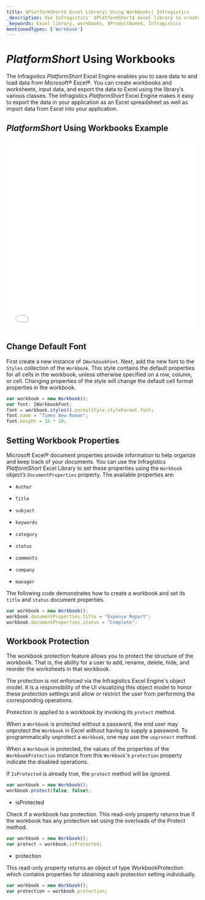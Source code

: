 ```yaml
---
title: $PlatformShort$ Excel Library| Using Workbooks| Infragistics
_description: Use Infragistics' $PlatformShort$ excel library to create workbooks and worksheets, input data and export the date to Microsoft® Excel. View $ProductName$ excel tutorials for more information!
_keywords: Excel library, workbooks, $ProductName$, Infragistics
mentionedTypes: ['Workbook']
---
```

# $PlatformShort$ Using Workbooks

The Infragistics $PlatformShort$ Excel Engine enables you to save data to and load data from Microsoft® Excel®. You can create workbooks and worksheets, input data, and export the data to Excel using the library’s various classes. The Infragistics $PlatformShort$ Excel Engine makes it easy to export the data in your application as an Excel spreadsheet as well as import data from Excel into your application.

## $PlatformShort$ Using Workbooks Example

<div class="sample-container loading" style="height: 500px">
    <iframe id="excel-library-overview-sample-iframe" src='{environment:dvDemosBaseUrl}/excel/excel-library-operations-on-workbooks' width="100%" height="100%" seamless frameBorder="0" onload="onXPlatSampleIframeContentLoaded(this);" alt="$PlatformShort$ Using Workbooks Example"></iframe>
</div>
<sample-button src="excel/excel-library/operations-on-workbooks"></sample-button>


<div class="divider--half"></div>

## Change Default Font

First create a new instance of `IWorkbookFont`. Next, add the new font to the `Styles` collection of the `Workbook`. This style contains the default properties for all cells in the workbook, unless otherwise specified on a row, column, or cell. Changing properties of the style will change the default cell format properties in the workbook.

```ts
var workbook = new Workbook();
var font: IWorkbookFont;
font = workbook.styles().normalStyle.styleFormat.font;
font.name = "Times New Roman";
font.height = 16 * 20;
```

## Setting Workbook Properties

Microsoft Excel® document properties provide information to help organize and keep track of your documents. You can use the Infragistics $PlatformShort$ Excel Library to set these properties using the `Workbook` object’s `DocumentProperties` property. The available properties are:

- `Author`

- `Title`

- `subject`

- `keywords`

- `category`

- `status`

- `comments`

- `company`

- `manager`

The following code demonstrates how to create a workbook and set its `title` and `status` document properties.

```ts
var workbook = new Workbook();
workbook.documentProperties.title = "Expense Report";
workbook.documentProperties.status = "Complete";
```

## Workbook Protection

The workbook protection feature allows you to protect the structure of the workbook. That is, the ability for a user to add, rename, delete, hide, and reorder the worksheets in that workbook.

The protection is not enforced via the Infragistics Excel Engine's object model. It is a responsibility of the UI visualizing this object model to honor these protection settings and allow or restrict the user from performing the corresponding operations.

Protection is applied to a workbook by invoking its `protect` method.

When a `Workbook` is protected without a password, the end user may unprotect the `Workbook` in Excel without having to supply a password. To programmatically unprotect a `Workbook`, one may use the `unprotect` method.

When a `Workbook` is protected, the values of the properties of the `WorkbookProtection` instance from this `Workbook`'s `protection` property indicate the disabled operations.

If `IsProtected` is already true, the `protect` method will be ignored.

```ts
var workbook = new Workbook();
workbook.protect(false, false);
```

- isProtected

Check if a workbook has protection. This read-only property returns true if the workbook has any protection set using the overloads of the Protect method.

```ts
var workbook = new Workbook();
var protect = workbook.isProtected;
```

- protection

This read-only property returns an object of type WorkbookProtection which contains properties for obtaining each protection setting individually.

```ts
var workbook = new Workbook();
var protection = workbook.protection;
```
